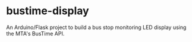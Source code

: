 bustime-display
===============

An Arduino/Flask project to build a bus stop monitoring LED display using the MTA's BusTime API.
